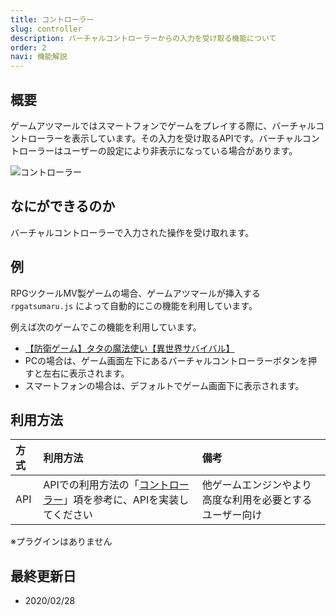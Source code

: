 ```yaml
---
title: コントローラー
slug: controller
description: バーチャルコントローラーからの入力を受け取る機能について
order: 2
navi: 機能解説
---
```

    
## 概要
ゲームアツマールではスマートフォンでゲームをプレイする際に、バーチャルコントローラーを表示しています。その入力を受け取るAPIです。バーチャルコントローラーはユーザーの設定により非表示になっている場合があります。
    
![コントローラー](/images/controller.png)
  
    
## なにができるのか
バーチャルコントローラーで入力された操作を受け取れます。

    
## 例
RPGツクールMV製ゲームの場合、ゲームアツマールが挿入する `rpgatsumaru.js` によって自動的にこの機能を利用しています。
    
例えば次のゲームでこの機能を利用しています。
    
 - [【防衛ゲーム】タタの魔法使い【異世界サバイバル】](https://game.nicovideo.jp/atsumaru/games/gm7601)
 - PCの場合は、ゲーム画面左下にあるバーチャルコントローラーボタンを押すと左右に表示されます。
 - スマートフォンの場合は、デフォルトでゲーム画面下に表示されます。
    
## 利用方法

方式|利用方法|備考
:---|:---|:---
API|APIでの利用方法の「[コントローラー](/apis/controller)」項を参考に、APIを実装してください|他ゲームエンジンやより高度な利用を必要とするユーザー向け
    
※プラグインはありません
    
## 最終更新日
 - 2020/02/28
